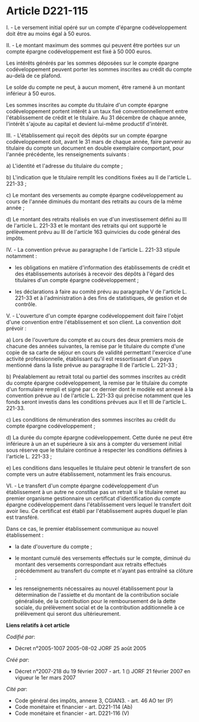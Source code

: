 # Article D221-115

I. - Le versement initial opéré sur un compte d'épargne codéveloppement doit être au moins égal à 50 euros.

II. - Le montant maximum des sommes qui peuvent être portées sur un compte épargne codéveloppement est fixé à 50 000 euros.

Les intérêts générés par les sommes déposées sur le compte épargne codéveloppement peuvent porter les sommes inscrites au
crédit du compte au-delà de ce plafond.

Le solde du compte ne peut, à aucun moment, être ramené à un montant inférieur à 50 euros.

Les sommes inscrites au compte du titulaire d'un compte épargne codéveloppement portent intérêt à un taux fixé
conventionnellement entre l'établissement de crédit et le titulaire. Au 31 décembre de chaque année, l'intérêt s'ajoute au
capital et devient lui-même productif d'intérêt.

III. - L'établissement qui reçoit des dépôts sur un compte épargne codéveloppement doit, avant le 31 mars de chaque année,
faire parvenir au titulaire du compte un document en double exemplaire comportant, pour l'année précédente, les
renseignements suivants :

a) L'identité et l'adresse du titulaire du compte ;

b) L'indication que le titulaire remplit les conditions fixées au II de l'article L. 221-33 ;

c) Le montant des versements au compte épargne codéveloppement au cours de l'année diminués du montant des retraits au cours
de la même année ;

d) Le montant des retraits réalisés en vue d'un investissement défini au III de l'article L. 221-33 et le montant des
retraits qui ont supporté le prélèvement prévu au III de l'article 163 quinvicies du code général des impôts.

IV. - La convention prévue au paragraphe I de l'article L. 221-33 stipule notamment :

- les obligations en matière d'information des établissements de crédit et des établissements autorisés à recevoir des dépôts
à l'égard des titulaires d'un compte épargne codéveloppement ;

- les déclarations à faire au comité prévu au paragraphe V de l'article L. 221-33 et à l'administration à des fins de
statistiques, de gestion et de contrôle.

V. - L'ouverture d'un compte épargne codéveloppement doit faire l'objet d'une convention entre l'établissement et son client.
La convention doit prévoir :

a) Lors de l'ouverture du compte et au cours des deux premiers mois de chacune des années suivantes, la remise par le
titulaire du compte d'une copie de sa carte de séjour en cours de validité permettant l'exercice d'une activité
professionnelle, établissant qu'il est ressortissant d'un pays mentionné dans la liste prévue au paragraphe II de l'article
L. 221-33 ;

b) Préalablement au retrait total ou partiel des sommes inscrites au crédit du compte épargne codéveloppement, la remise par
le titulaire du compte d'un formulaire rempli et signé par ce dernier dont le modèle est annexé à la convention prévue au I
de l'article L. 221-33 qui précise notamment que les fonds seront investis dans les conditions prévues aux II et III de
l'article L. 221-33.

c) Les conditions de rémunération des sommes inscrites au crédit du compte épargne codéveloppement ;

d) La durée du compte épargne codéveloppement. Cette durée ne peut être inférieure à un an et supérieure à six ans à compter
du versement initial sous réserve que le titulaire continue à respecter les conditions définies à l'article L. 221-33 ;

e) Les conditions dans lesquelles le titulaire peut obtenir le transfert de son compte vers un autre établissement, notamment
les frais encourus.

VI. - Le transfert d'un compte épargne codéveloppement d'un établissement à un autre ne constitue pas un retrait si le
titulaire remet au premier organisme gestionnaire un certificat d'identification du compte épargne codéveloppement dans
l'établissement vers lequel le transfert doit avoir lieu. Ce certificat est établi par l'établissement auprès duquel le plan
est transféré.

Dans ce cas, le premier établissement communique au nouvel établissement :

- la date d'ouverture du compte ;

- le montant cumulé des versements effectués sur le compte, diminué du montant des versements correspondant aux retraits
effectués précédemment au transfert du compte et n'ayant pas entraîné sa clôture ;

- les renseignements nécessaires au nouvel établissement pour la détermination de l'assiette et du montant de la contribution
sociale généralisée, de la contribution pour le remboursement de la dette sociale, du prélèvement social et de la
contribution additionnelle à ce prélèvement qui seront dus ultérieurement.

**Liens relatifs à cet article**

_Codifié par_:

  - Décret n°2005-1007 2005-08-02 JORF 25 août 2005

_Créé par_:

  - Décret n°2007-218 du 19 février 2007 - art. 1 () JORF 21 février 2007 en vigueur le 1er mars 2007

_Cité par_:

  - Code général des impôts, annexe 3, CGIAN3. - art. 46 AO ter (P)
  - Code monétaire et financier - art. D221-114 (Ab)
  - Code monétaire et financier - art. D221-116 (V)
